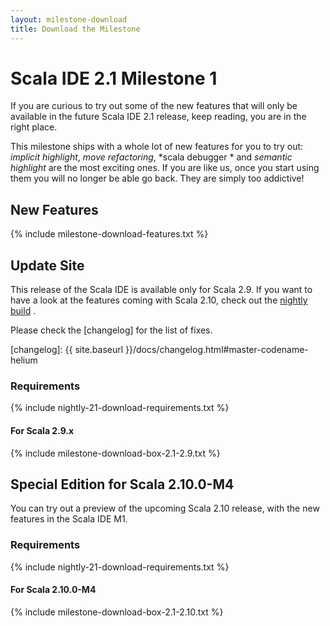 ```yaml
---
layout: milestone-download
title: Download the Milestone
---
```


# Scala IDE 2.1 Milestone 1

If you are curious to try out some of the new features that will only be available in the future 
Scala IDE 2.1 release, keep reading, you are in the right place.

This milestone ships with a whole lot of new features for you to try out: *implicit 
highlight*, *move refactoring*, *scala debugger * and *semantic highlight* are the most 
exciting ones. If you are like us, once you start using them you will no longer be able go back. 
They are simply too addictive!

## New Features
{% include milestone-download-features.txt %}

## Update Site
This release of the Scala IDE is available only for Scala 2.9. If you want to have a look at the 
features coming with Scala 2.10, check out the [nightly build][nightly] .

Please check the [changelog] for the list of fixes.

[nightly]: nightly.html#scala_ide_helium_nightly
[changelog]: {{ site.baseurl }}/docs/changelog.html#master-codename-helium

### Requirements
{% include nightly-21-download-requirements.txt %}

#### For Scala 2.9.x
{% include milestone-download-box-2.1-2.9.txt %}

## Special Edition for Scala 2.10.0-M4

You can try out a preview of the upcoming Scala 2.10 release, with the new features in 
the Scala IDE M1.

### Requirements
{% include nightly-21-download-requirements.txt %}

#### For Scala 2.10.0-M4
{% include milestone-download-box-2.1-2.10.txt %}

